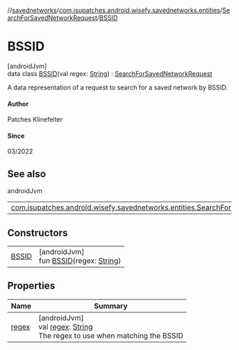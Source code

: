 //[savednetworks](../../../../index.md)/[com.isupatches.android.wisefy.savednetworks.entities](../../index.md)/[SearchForSavedNetworkRequest](../index.md)/[BSSID](index.md)

# BSSID

[androidJvm]\
data class [BSSID](index.md)(val regex: [String](https://kotlinlang.org/api/latest/jvm/stdlib/kotlin/-string/index.html)) : [SearchForSavedNetworkRequest](../index.md)

A data representation of a request to search for a saved network by BSSID.

#### Author

Patches Klinefelter

#### Since

03/2022

## See also

androidJvm

| | |
|---|---|
| [com.isupatches.android.wisefy.savednetworks.entities.SearchForSavedNetworkRequest](../index.md) |  |

## Constructors

| | |
|---|---|
| [BSSID](-b-s-s-i-d.md) | [androidJvm]<br>fun [BSSID](-b-s-s-i-d.md)(regex: [String](https://kotlinlang.org/api/latest/jvm/stdlib/kotlin/-string/index.html)) |

## Properties

| Name | Summary |
|---|---|
| [regex](regex.md) | [androidJvm]<br>val [regex](regex.md): [String](https://kotlinlang.org/api/latest/jvm/stdlib/kotlin/-string/index.html)<br>The regex to use when matching the BSSID |
